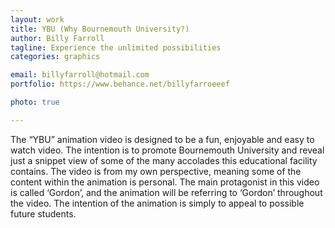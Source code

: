 ```yaml
---
layout: work
title: YBU (Why Bournemouth University?)
author: Billy Farroll
tagline: Experience the unlimited possibilities
categories: graphics

email: billyfarroll@hotmail.com
portfolio: https://www.behance.net/billyfarroeeef

photo: true

---
```


The “YBU” animation video is designed to be a fun, enjoyable and easy to watch video. The intention is to promote Bournemouth University and reveal just a snippet view of some of the many accolades this educational facility contains. The video is from my own perspective, meaning some of the content within the animation is personal. The main protagonist in this video is called ‘Gordon’, and the animation will be referring to ‘Gordon’ throughout the video. The intention of the animation is simply to appeal to possible future students. 